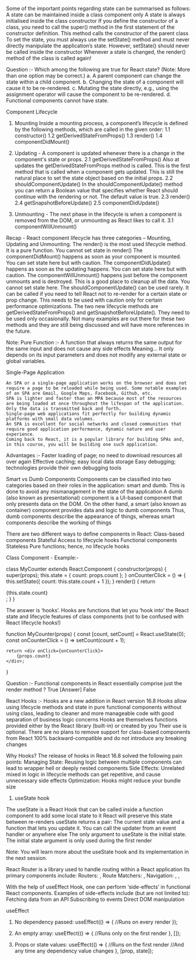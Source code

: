 Some of the important points regarding state can be summarised as follows:
A state can be maintained inside a class component only
A state is always initialised inside the class constructor
If you define the constructor of a class, you need to call the super() method in the first statement of the constructor definition. This method calls the constructor of the parent class
To set the state, you must always use the setState() method and must never directly manipulate the application’s state. However, setState() should never be called inside the constructor
Whenever a state is changed, the render() method of the class is called again!

Question :-
Which among the following are true for React state?
(Note: More than one option may be correct.)
a. A parent component can change the state within a child component.
b. Changing the state of a component will cause it to be re-rendered.
c. Mutating the state directly, e.g., using the assignment operator will cause the component to be re-rendered.
d. Functional components cannot have state.

Component Lifecycle

1. Mounting
Inside a mounting process, a component’s lifecycle is defined by the following methods, which are called in the given order:
    1.1 constructor()
    1.2 getDerivedStateFromProps()
    1.3 render()
    1.4 componentDidMount()

2. Updating - A component is updated whenever there is a change in the component's state or props.
    2.1 getDerivedStateFromProps()
        Also at updates the getDerivedStateFromProps method is called. This is the first method that is called when a component gets updated.
        This is still the natural place to set the state object based on the initial props.
    2.2 shouldComponentUpdate()
        In the shouldComponentUpdate() method you can return a Boolean value that specifies whether React should continue with the rendering or not.
        The default value is true.
    2.3 render()
    2.4 getSnapshotBeforeUpdate()
    2.5 componentDidUpdate()

3. Unmounting - The next phase in the lifecycle is when a component is removed from the DOM, or unmounting as React likes to call it.
    3.1 componentWillUnmount()


Recap - React component lifecycle has three categories – Mounting, Updating and Unmounting.
    The render() is the most used lifecycle method.
        It is a pure function.
        You cannot set state in render()
    The componentDidMount() happens as soon as your component is mounted.
        You can set state here but with caution.
    The componentDidUpdate() happens as soon as the updating happens.
        You can set state here but with caution.
    The componentWillUnmount() happens just before the component unmounts and is destroyed.
        This is a good place to cleanup all the data.
        You cannot set state here.
    The shouldComponentUpdate() can be used rarely.
        It can be called if you need to tell React not to re-render for a certain state or prop change.
        This needs to be used with caution only for certain performance optimizations.
    The two new lifecycle methods are getDerivedStateFromProps() and getSnapshotBeforeUpdate().
        They need to be used only occasionally.
        Not many examples are out there for these two methods and they are still being discussed and will have more references in the future.

Note: Pure Function :- 
    A function that always returns the same output for the same input and does not cause any side effects
    Meaning... It only depends on its input parameters and does not modify any external state or global variables.



Single-Page Application

    An SPA or a single-page application works on the browser and does not require a page to be reloaded while being used. Some notable examples of an SPA are Gmail, Google Maps, Facebook, Github, etc. 
    SPA is lighter and faster than an MPA because most of the resources are being loaded at once throughout the lifespan of the application. Only the data is transmitted back and forth. 
    Single-page web applications fit perfectly for building dynamic platforms with small data volumes. 
    An SPA is excellent for social networks and closed communities that require good application performance, dynamic nature and user experience.
    Coming back to React, it is a popular library for building SPAs and, in this course, you will be building one such application.

Advantages :-
    Faster loading of page; no need to download resources all over again
    Effective caching; easy local data storage
    Easy debugging; technologies provide their own debugging tools

Smart vs Dumb Components
    Components can be classified into two categories based on their roles in the application: smart and dumb. This is done to avoid any mismanagement in the state of the application
    A dumb (also known as presentational) component is a UI-based component that only presents data on the DOM. On the other hand, a smart (also known as container) component provides data and logic to dumb components
    Thus, dumb components describe the appearance of things, whereas smart components describe the working of things

There are two different ways to define components in React:
    Class-based components
        Stateful
        Access to lifecycle hooks
    Functional components
        Stateless
        Pure functions; hence, no lifecycle hooks


Class Component - Example:-

class MyCounter extends React.Component {
    constructor(props) {
        super(props);
        this.state = {
            count: props.count
        };
    }
    onCounterClick = () => {
        this.setState({
            count: this.state.count + 1
        });
    }
    render() {
        return <div onClick={this.onCounterClick}>
            {this.state.count}
        </div>;
    }
}
<MyCounter count={0} />

The answer is ‘hooks’.
    Hooks are functions that let you ‘hook into’ the React state and lifecycle features of class components (not to be confused with React lifecycle hooks!)


function MyCounter(props) {
    const [count, setCount] = React.useState(0);
    const onCounterClick = () => setCount(count + 1);

    return <div onClick={onCounterClick}>
        {props.count}
    </div>;
}

Question :- Functional components in React essentially comprise just the render method ?
True [Answer]
False

React Hooks :- 
    Hooks are a new addition in React version 16.8
    Hooks allow using lifecycle methods and state in pure functional components without using class, leading to cleaner and more manageable code with good separation of business logic concerns
    Hooks are themselves functions provided either by the React library (built-in) or created by you
    Their use is optional. There are no plans to remove support for class-based components from React
    100% backward-compatible and do not introduce any breaking changes

Why Hooks?
The release of hooks in React 16.8 solved the following pain points:
    Managing State: Reusing logic between multiple components can lead to wrapper hell or deeply nested components
    Side Effects: Unrelated mixed in logic in lifecycle methods can get repetitive, and cause unnecessary side effects
    Optimization: Hooks might reduce your bundle size

1. useState hook

The useState is a React Hook that can be called inside a function component to add some local state to it
React will preserve this state between re-renders 
useState returns a pair: The current state value and a function that lets you update it. You can call the updater from an event handler or anywhere else
The only argument to useState is the initial state. The initial state argument is only used during the first render

Note: You will learn more about the useState hook and its implementation in the next session.


React Router is a library used to handle routing within a React application
Its primary components include:
    Routers: <BrowserRouter>, <HashRouter>
    Route Matchers: <Route>, <Switch>
    Navigation: <Link>, <NavLink>, <Redirect>

With the help of useEffect Hook, one can perform ‘side-effects’ in functional React components.
    Examples of side-effects include (but are not limited to):
        Fetching data from an API
        Subscribing to events
        Direct DOM manipulation



useEffect 
1. No dependency passed:
useEffect(() => {
  //Runs on every render
});

2. An empty array:
useEffect(() => {
  //Runs only on the first render
}, []);

3. Props or state values:
useEffect(() => {
  //Runs on the first render
  //And any time any dependency value changes
}, [prop, state]);
